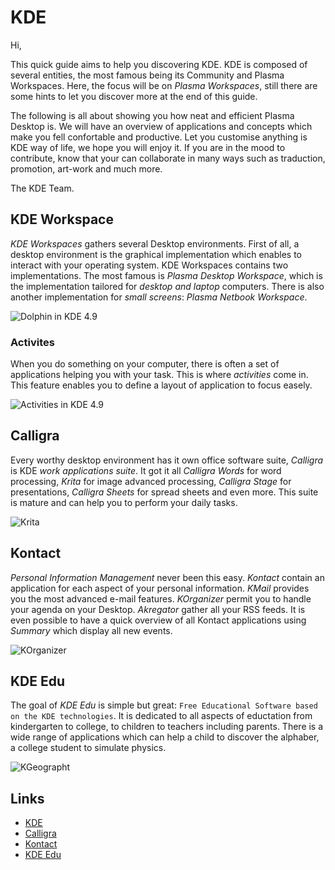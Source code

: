 # KDE

Hi,

This quick guide aims to help you discovering KDE. KDE is composed of several entities, the most famous being its Community and Plasma Workspaces. Here, the focus will be on _Plasma Workspaces_, still there are some hints to let you discover more at the end of this guide.

The following is all about showing you how neat and efficient Plasma Desktop is. We will have an overview of applications and concepts which make you fell confortable and productive. Let you customise anything is KDE way of life, we hope you will enjoy it. If you are in the mood to contribute, know that your can collaborate in many ways such as traduction, promotion, art-work and much more.

The KDE Team.

## KDE Workspace

_KDE Workspaces_ gathers several Desktop environments. First of all, a desktop environment is the graphical implementation which enables to interact with your operating system. KDE Workspaces contains two implementations. The most famous is _Plasma Desktop Workspace_, which is the implementation tailored for _desktop and laptop_ computers. There is also another implementation for _small screens_: _Plasma Netbook Workspace_.

![Dolphin in KDE 4.9](https://raw.github.com/KINFOO/kde-booklet/master/images/workspaces/kde49-dolphin_.png "Browsing files in KDE 4.9")

### Activites

When you do something on your computer, there is often a set of applications helping you with your task. This is where  _activities_ come in. This feature enables you to define a layout of application to focus easely.

![Activities in KDE 4.9](https://raw.github.com/KINFOO/kde-booklet/master/images/workspaces/kde49-link-files-to-activities-cropped.png "Defining an activity")  

## Calligra

Every worthy desktop environment has it own office software suite, _Calligra_ is KDE _work applications suite_. It got it all _Calligra Words_ for word processing, _Krita_ for image advanced processing, _Calligra Stage_ for presentations, _Calligra Sheets_ for spread sheets and even more. This suite is mature and can help you to perform your daily tasks.

![Krita](https://raw.github.com/KINFOO/kde-booklet/master/images/calligra/Krita-showing-the-brush-config-dialog-500x332.png "Krita showing the brush config dialog")

## Kontact

_Personal Information Management_ never been this easy. _Kontact_ contain an application for each aspect of your personal information. _KMail_ provides you the most advanced e-mail features. _KOrganizer_ permit you to handle your agenda on your Desktop. _Akregator_ gather all your RSS feeds. It is even possible to have a quick overview of all Kontact applications using _Summary_ which display all new events.

![KOrganizer](https://raw.github.com/KINFOO/kde-booklet/master/images/kontact/korganizer.png "KOrganizer in action")

## KDE Edu

The goal of _KDE Edu_ is simple but great: `Free Educational Software based on the KDE technologies`. It is dedicated to  all aspects of eductation from kindergarten to college, to children to teachers including parents. There is a wide range of applications which can help a child to discover the alphaber, a college student to simulate physics.

![KGeographt](https://raw.github.com/KINFOO/kde-booklet/master/images/kdeedu/kgeography.png "Learn geography")

## Links

* [KDE](http://www.kde.org)
* [Calligra](http://www.calligra.org)
* [Kontact](http://userbase.kde.org/Kontact)
* [KDE Edu](http://edu.kde.org)
